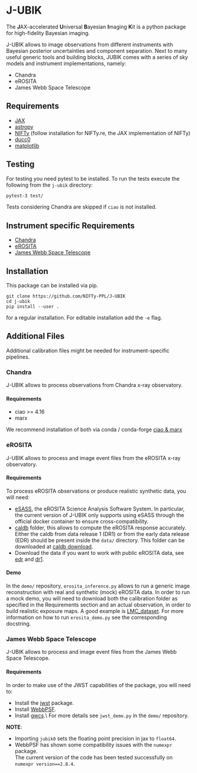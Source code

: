# J-UBIK
The **J**AX-accelerated **U**niversal **B**ayesian **I**maging **K**it  is a python package for high-fidelity Bayesian imaging.

J-UBIK allows to image observations from different instruments with Bayesian posterior uncertainties and component separation.
Next to many useful generic tools and building blocks, JUBIK comes with a series of sky models and instrument implementations, namely:

 - Chandra
 - eROSITA
 - James Webb Space Telescope

## Requirements
- [JAX](https://jax.readthedocs.io/en/latest/installation.html)
- [astropy](https://www.astropy.org)
- [NIFTy](https://gitlab.mpcdf.mpg.de/ift/nifty) (follow installation for NIFTy.re, the JAX implementation of NIFTy)
- [ducc0](https://pypi.org/project/ducc0/)
- [matplotlib](https://matplotlib.org/stable/install/index.html)

## Testing
For testing you need pytest to be installed. To run the tests execute the following from the `j-ubik` directory:

```bash 
pytest-3 test/
```

Tests considering Chandra are skipped if `ciao` is not installed.

## Instrument specific Requirements 
- [Chandra](#chandra)
- [eROSITA](#erosita)
- [James Webb Space Telescope](#james-webb-space-telescope)

## Installation
This package can be installed via pip. 

    git clone https://github.com/NIFTy-PPL/J-UBIK
    cd j-ubik
    pip install --user .

for a regular installation. For editable installation add the `-e` flag. 


## Additional Files
Additional calibration files might be needed for instrument-specific pipelines.

### Chandra
J-UBIK allows to process observations from Chandra x-ray observatory.

#### Requirements
- ciao >= 4.16
- marx

We recommend installation of both via conda / conda-forge
[ciao & marx](https://cxc.cfa.harvard.edu/ciao/download/conda.html)

### eROSITA
J-UBIK allows to process and image event files from the eROSITA x-ray observatory.

#### Requirements
To process eROSITA observations or produce realistic synthetic data,
you will need:
- [eSASS](https://erosita.mpe.mpg.de/dr1/eSASS4DR1/eSASS4DR1_installation/), the eROSITA
Science Analysis Software System. 
In particular, the current version of J-UBIK only supports using eSASS through the 
official docker container to ensure cross-compatibility.
- [caldb](https://erosita.mpe.mpg.de/dr1/eSASS4DR1/eSASS4DR1_CALDB/) folder, this allows to compute the eROSITA response accurately. 
Either the caldb from data release 1 (DR1) or from the early data release (EDR) should be present 
inside the `data/` directory. 
This folder can be downloaded at [caldb download](https://erosita.mpe.mpg.de/dr1/eSASS4DR1/eSASS4DR1_installation/caldb4DR1.tgz).
- Download the data if you want to work with public eROSITA data, see [edr](https://erosita.mpe.mpg.de/edr/index.php) and [dr1](https://erosita.mpe.mpg.de/dr1/index.html).  

#### Demo
In the `demo/` repository, `erosita_inference.py` allows to run a generic 
image reconstruction with real and synthetic (mock) eROSITA data.
In order to run a mock demo, you will need to download both the calibration
folder as specified in the Requirements section and an actual observation,
in order to build realistic exposure maps.
A good example is [LMC_dataset](https://erosita.mpe.mpg.de/edr/eROSITAObservations/CalPvObs/LMC_SN1987A.tar.gz).
For more information on how to run `erosita_demo.py` see the corresponding docstring.

### James Webb Space Telescope
J-UBIK allows to process and image event files from the James Webb Space Telescope.

#### Requirements
In order to make use of the JWST capabilities of the package, you will need to:
- Install the [jwst](https://jwst-pipeline.readthedocs.io/en/latest/getting_started/install.html) package.
- Install [WebbPSF](https://webbpsf.readthedocs.io/en/stable/installation.html).
- Install [gwcs](https://gwcs.readthedocs.io/en/latest/#installation).\\
For more details see `jwst_demo.py` in the `demo/` repository.

**NOTE**:
- Importing `jubik0` sets the floating point precision in jax to `float64`. 
- WebbPSF has shown some compatibility issues with the `numexpr` package.  
The current version of the code has been tested successfully on `numexpr version==2.8.4`.

